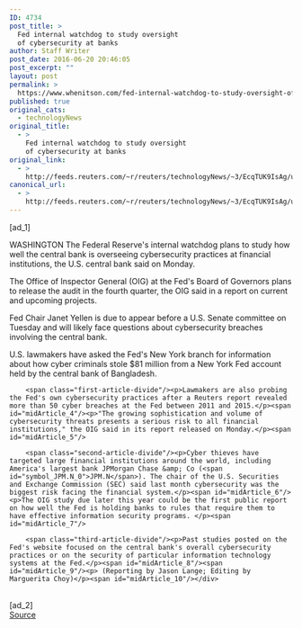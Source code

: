 ```yaml
---
ID: 4734
post_title: >
  Fed internal watchdog to study oversight
  of cybersecurity at banks
author: Staff Writer
post_date: 2016-06-20 20:46:05
post_excerpt: ""
layout: post
permalink: >
  https://www.whenitson.com/fed-internal-watchdog-to-study-oversight-of-cybersecurity-at-banks/
published: true
original_cats:
  - technologyNews
original_title:
  - >
    Fed internal watchdog to study oversight
    of cybersecurity at banks
original_link:
  - >
    http://feeds.reuters.com/~r/reuters/technologyNews/~3/EcqTUK9IsAg/us-usa-fed-cyber-idUSKCN0Z62BW
canonical_url:
  - >
    http://feeds.reuters.com/~r/reuters/technologyNews/~3/EcqTUK9IsAg/us-usa-fed-cyber-idUSKCN0Z62BW
---
```

 [ad_1]
<br><div id="articleText">
<span id="midArticle_start"/>

<span class="focusParagraph" readability="4"><p><span class="articleLocation">WASHINGTON</span> The Federal Reserve's internal watchdog plans to study how well the central bank is overseeing cybersecurity practices at financial institutions, the U.S. central bank said on Monday.</p></span><span id="midArticle_0"/><p>The Office of Inspector General (OIG) at the Fed's Board of Governors plans to release the audit in the fourth quarter, the OIG said in a report on current and upcoming projects.</p><span id="midArticle_1"/><p>Fed Chair Janet Yellen is due to appear before a U.S. Senate committee on Tuesday and will likely face questions about cybersecurity breaches involving the central bank.</p><span id="midArticle_2"/><p>U.S. lawmakers have asked the Fed's New York branch for information about how cyber criminals stole $81 million from a New York Fed account held by the central bank of Bangladesh. </p><span id="midArticle_3"/>
        
        <span class="first-article-divide"/><p>Lawmakers are also probing the Fed's own cybersecurity practices after a Reuters report revealed more than 50 cyber breaches at the Fed between 2011 and 2015.</p><span id="midArticle_4"/><p>"The growing sophistication and volume of cybersecurity threats presents a serious risk to all financial institutions," the OIG said in its report released on Monday.</p><span id="midArticle_5"/>
        
        <span class="second-article-divide"/><p>Cyber thieves have targeted large financial institutions around the world, including America's largest bank JPMorgan Chase &amp; Co (<span id="symbol_JPM.N_0">JPM.N</span>). The chair of the U.S. Securities and Exchange Commission (SEC) said last month cybersecurity was the biggest risk facing the financial system.</p><span id="midArticle_6"/><p>The OIG study due later this year could be the first public report on how well the Fed is holding banks to rules that require them to have effective information security programs. </p><span id="midArticle_7"/>
        
        <span class="third-article-divide"/><p>Past studies posted on the Fed's website focused on the central bank's overall cybersecurity practices or on the security of particular information technology systems at the Fed.</p><span id="midArticle_8"/><span id="midArticle_9"/><p> (Reporting by Jason Lange; Editing by Marguerita Choy)</p><span id="midArticle_10"/></div>
<br>[ad_2]
<br><a href="http://feeds.reuters.com/~r/reuters/technologyNews/~3/EcqTUK9IsAg/us-usa-fed-cyber-idUSKCN0Z62BW">Source </a>